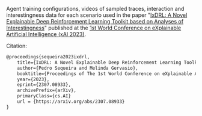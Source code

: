 Agent training configurations, videos of sampled traces, interaction and interestingness data for each scenario used in the paper "[IxDRL: A Novel Explainable Deep Reinforcement Learning Toolkit based on Analyses of Interestingness](https://arxiv.org/abs/2307.08933)" published at the [1st World Conference on eXplainable Artificial Intelligence (xAI 2023)](https://xaiworldconference.com/).

Citation:

```latex
@proceedings{sequeira2023ixdrl,
    title={IxDRL: A Novel Explainable Deep Reinforcement Learning Toolkit based on Analyses of Interestingness},
    author={Pedro Sequeira and Melinda Gervasio},
    booktitle={Proceedings of The 1st World Conference on eXplainable Artificial Intelligence (xAI 2023)},
    year={2023},
    eprint={2307.08933},
    archivePrefix={arXiv},
    primaryClass={cs.AI}
    url = {https://arxiv.org/abs/2307.08933}
}
```
